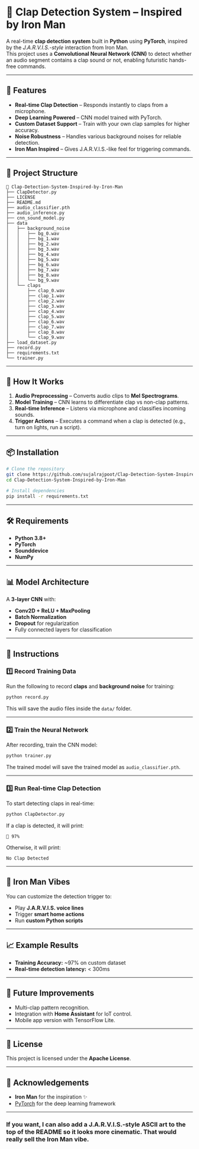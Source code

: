# 👏 Clap Detection System – Inspired by Iron Man

A real-time **clap detection system** built in **Python** using **PyTorch**, inspired by the *J.A.R.V.I.S.-style* interaction from Iron Man.  
This project uses a **Convolutional Neural Network (CNN)** to detect whether an audio segment contains a clap sound or not, enabling futuristic hands-free commands.

---

## 🚀 Features
- **Real-time Clap Detection** – Responds instantly to claps from a microphone.
- **Deep Learning Powered** – CNN model trained with PyTorch.
- **Custom Dataset Support** – Train with your own clap samples for higher accuracy.
- **Noise Robustness** – Handles various background noises for reliable detection.
- **Iron Man Inspired** – Gives J.A.R.V.I.S.-like feel for triggering commands.

---

## 📂 Project Structure
```
📂 Clap-Detection-System-Inspired-by-Iron-Man
├── ClapDetector.py
├── LICENSE
├── README.md
├── audio_classifier.pth
├── audio_inference.py
├── cnn_sound_model.py
├── data
│   ├── background_noise
│   │   ├── bg_0.wav
│   │   ├── bg_1.wav
│   │   ├── bg_2.wav
│   │   ├── bg_3.wav
│   │   ├── bg_4.wav
│   │   ├── bg_5.wav
│   │   ├── bg_6.wav
│   │   ├── bg_7.wav
│   │   ├── bg_8.wav
│   │   └── bg_9.wav
│   └── claps
│       ├── clap_0.wav
│       ├── clap_1.wav
│       ├── clap_2.wav
│       ├── clap_3.wav
│       ├── clap_4.wav
│       ├── clap_5.wav
│       ├── clap_6.wav
│       ├── clap_7.wav
│       ├── clap_8.wav
│       └── clap_9.wav
├── load_dataset.py
├── record.py
├── requirements.txt
└── trainer.py
````

---

## 🧠 How It Works
1. **Audio Preprocessing** – Converts audio clips to **Mel Spectrograms**.
2. **Model Training** – CNN learns to differentiate clap vs non-clap patterns.
3. **Real-time Inference** – Listens via microphone and classifies incoming sounds.
4. **Trigger Actions** – Executes a command when a clap is detected (e.g., turn on lights, run a script).

---

## 📦 Installation
```bash
# Clone the repository
git clone https://github.com/sujalrajpoot/Clap-Detection-System-Inspired-by-Iron-Man.git
cd Clap-Detection-System-Inspired-by-Iron-Man

# Install dependencies
pip install -r requirements.txt
````

---

## 🛠 Requirements

* **Python 3.8+**
* **PyTorch**
* **Sounddevice**
* **NumPy**

---

## 📊 Model Architecture

A **3-layer CNN** with:

* **Conv2D + ReLU + MaxPooling**
* **Batch Normalization**
* **Dropout** for regularization
* Fully connected layers for classification

---

## 📜 Instructions

### 1️⃣ Record Training Data

Run the following to record **claps** and **background noise** for training:

```bash
python record.py
```

This will save the audio files inside the `data/` folder.

---

### 2️⃣ Train the Neural Network

After recording, train the CNN model:

```bash
python trainer.py
```

The trained model will save the trained model as `audio_classifier.pth`.

---

### 3️⃣ Run Real-time Clap Detection

To start detecting claps in real-time:

```bash
python ClapDetector.py
```

If a clap is detected, it will print:

```
👏 97%
```

Otherwise, it will print:

```
No Clap Detected
```

---

## 🎨 Iron Man Vibes

You can customize the detection trigger to:

* Play **J.A.R.V.I.S. voice lines**
* Trigger **smart home actions**
* Run **custom Python scripts**

---

## 📈 Example Results

* **Training Accuracy:** \~97% on custom dataset
* **Real-time detection latency:** < 300ms

---

## 📌 Future Improvements

* Multi-clap pattern recognition.
* Integration with **Home Assistant** for IoT control.
* Mobile app version with TensorFlow Lite.

---

## 📜 License

This project is licensed under the **Apache License**.

---

## 🙌 Acknowledgements

* **Iron Man** for the inspiration ✨
* [PyTorch](https://pytorch.org/) for the deep learning framework

---

### If you want, I can also **add a J.A.R.V.I.S.-style ASCII art** to the top of the README so it looks more cinematic. That would really sell the Iron Man vibe.